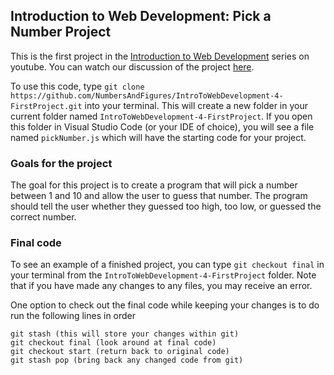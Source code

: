 ## Introduction to Web Development: Pick a Number Project
This is the first project in the [Introduction to Web Development](https://www.youtube.com/watch?v=IkeSfYn7J9o&list=PLxA1UD7PFrg-f5zuwvupc7i9Hoh5rcEZT) series on youtube. You can watch our discussion of the project [here](https://www.youtube.com/watch?v=6KmD5DFKuq8).

To use this code, type `git clone https://github.com/NumbersAndFigures/IntroToWebDevelopment-4-FirstProject.git` into your terminal. This will create a new folder in your current folder named `IntroToWebDevelopment-4-FirstProject`. If you open this folder in Visual Studio Code (or your IDE of choice), you will see a file named `pickNumber.js` which will have the starting code for your project.

### Goals for the project
The goal for this project is to create a program that will pick a number between 1 and 10 and allow the user to guess that number. The program should tell the user whether they guessed too high, too low, or guessed the correct number.

### Final code
To see an example of a finished project, you can type `git checkout final` in your terminal from the `IntroToWebDevelopment-4-FirstProject` folder. Note that if you have made any changes to any files, you may receive an error.

One option to check out the final code while keeping your changes is to do run the following lines in order
```
git stash (this will store your changes within git)
git checkout final (look around at final code)
git checkout start (return back to original code)
git stash pop (bring back any changed code from git)
```
